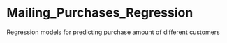 # Mailing_Purchases_Regression
Regression models for predicting purchase amount of different customers
